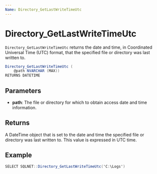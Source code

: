 ```yaml
---
Name: Directory_GetLastWriteTimeUtc
---
```


# Directory_GetLastWriteTimeUtc

`Directory_GetLastWriteTimeUtc` returns the date and time, in Coordinated Universal Time (UTC) format, that the specified file or directory was last written to.

```csharp
Directory_GetLastWriteTimeUtc (
	@path NVARCHAR (MAX))
RETURNS DATETIME
```

## Parameters

 - **path**: The file or directory for which to obtain access date and time information.

## Returns

A DateTime object that is set to the date and time the specified file or directory was last written to. This value is expressed in UTC time.

## Example

```csharp
SELECT SQLNET::Directory_GetLastWriteTimeUtc('C:\Logs')
```

